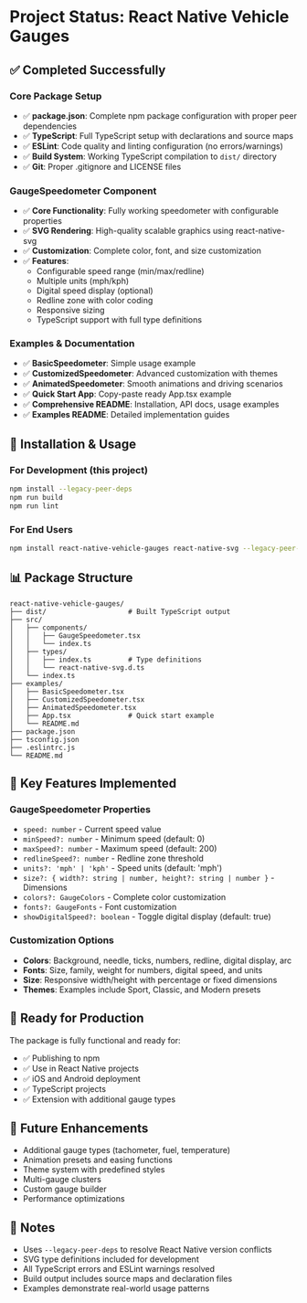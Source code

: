 # Project Status: React Native Vehicle Gauges

## ✅ Completed Successfully

### Core Package Setup
- ✅ **package.json**: Complete npm package configuration with proper peer dependencies
- ✅ **TypeScript**: Full TypeScript setup with declarations and source maps
- ✅ **ESLint**: Code quality and linting configuration (no errors/warnings)
- ✅ **Build System**: Working TypeScript compilation to `dist/` directory
- ✅ **Git**: Proper .gitignore and LICENSE files

### GaugeSpeedometer Component
- ✅ **Core Functionality**: Fully working speedometer with configurable properties
- ✅ **SVG Rendering**: High-quality scalable graphics using react-native-svg
- ✅ **Customization**: Complete color, font, and size customization
- ✅ **Features**:
  - Configurable speed range (min/max/redline)
  - Multiple units (mph/kph)
  - Digital speed display (optional)
  - Redline zone with color coding
  - Responsive sizing
  - TypeScript support with full type definitions

### Examples & Documentation
- ✅ **BasicSpeedometer**: Simple usage example
- ✅ **CustomizedSpeedometer**: Advanced customization with themes
- ✅ **AnimatedSpeedometer**: Smooth animations and driving scenarios
- ✅ **Quick Start App**: Copy-paste ready App.tsx example
- ✅ **Comprehensive README**: Installation, API docs, usage examples
- ✅ **Examples README**: Detailed implementation guides

## 🔧 Installation & Usage

### For Development (this project)
```bash
npm install --legacy-peer-deps
npm run build
npm run lint
```

### For End Users
```bash
npm install react-native-vehicle-gauges react-native-svg --legacy-peer-deps
```

## 📊 Package Structure
```
react-native-vehicle-gauges/
├── dist/                    # Built TypeScript output
├── src/
│   ├── components/
│   │   ├── GaugeSpeedometer.tsx
│   │   └── index.ts
│   ├── types/
│   │   ├── index.ts         # Type definitions
│   │   └── react-native-svg.d.ts
│   └── index.ts
├── examples/
│   ├── BasicSpeedometer.tsx
│   ├── CustomizedSpeedometer.tsx
│   ├── AnimatedSpeedometer.tsx
│   ├── App.tsx              # Quick start example
│   └── README.md
├── package.json
├── tsconfig.json
├── .eslintrc.js
└── README.md
```

## 🎯 Key Features Implemented

### GaugeSpeedometer Properties
- `speed: number` - Current speed value
- `minSpeed?: number` - Minimum speed (default: 0)
- `maxSpeed?: number` - Maximum speed (default: 200)
- `redlineSpeed?: number` - Redline zone threshold
- `units?: 'mph' | 'kph'` - Speed units (default: 'mph')
- `size?: { width?: string | number, height?: string | number }` - Dimensions
- `colors?: GaugeColors` - Complete color customization
- `fonts?: GaugeFonts` - Font customization
- `showDigitalSpeed?: boolean` - Toggle digital display (default: true)

### Customization Options
- **Colors**: Background, needle, ticks, numbers, redline, digital display, arc
- **Fonts**: Size, family, weight for numbers, digital speed, and units
- **Size**: Responsive width/height with percentage or fixed dimensions
- **Themes**: Examples include Sport, Classic, and Modern presets

## 🚀 Ready for Production

The package is fully functional and ready for:
- ✅ Publishing to npm
- ✅ Use in React Native projects
- ✅ iOS and Android deployment
- ✅ TypeScript projects
- ✅ Extension with additional gauge types

## 🔮 Future Enhancements
- Additional gauge types (tachometer, fuel, temperature)
- Animation presets and easing functions
- Theme system with predefined styles
- Multi-gauge clusters
- Custom gauge builder
- Performance optimizations

## 📝 Notes
- Uses `--legacy-peer-deps` to resolve React Native version conflicts
- SVG type definitions included for development
- All TypeScript errors and ESLint warnings resolved
- Build output includes source maps and declaration files
- Examples demonstrate real-world usage patterns
